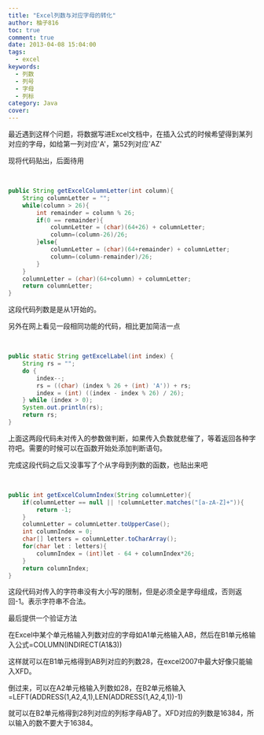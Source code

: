 ```yaml
---
title: "Excel列数与对应字母的转化"
author: 柚子816
toc: true
comment: true
date: 2013-04-08 15:04:00
tags: 
  - excel
keywords:
  - 列数
  - 列号
  - 字母
  - 列标
category: Java
cover: 
---
```


最近遇到这样个问题，将数据写进Excel文档中，在插入公式的时候希望得到某列对应的字母，如给第一列对应'A'，第52列对应'AZ'

现将代码贴出，后面待用


​    
```java
public String getExcelColumnLetter(int column){
    String columnLetter = "";
    while(column > 26){
        int remainder = column % 26;
        if(0 == remainder){
            columnLetter = (char)(64+26) + columnLetter;
            column=(column-26)/26;
        }else{
            columnLetter = (char)(64+remainder) + columnLetter;
            column=(column-remainder)/26;
        }
    }
    columnLetter = (char)(64+column) + columnLetter;
    return columnLetter;
}
```

这段代码列数是是从1开始的。

另外在网上看见一段相同功能的代码，相比更加简洁一点


​    
```java
public static String getExcelLabel(int index) {
    String rs = "";
    do {
        index--;
        rs = ((char) (index % 26 + (int) 'A')) + rs;
        index = (int) ((index - index % 26) / 26);
    } while (index > 0);
    System.out.println(rs);
    return rs;
}
```

上面这两段代码未对传入的参数做判断，如果传入负数就悲催了，等着返回各种字符吧。需要的时候可以在函数开始处添加判断语句。

完成这段代码之后又没事写了个从字母到列数的函数，也贴出来吧


​    
```java
public int getExcelColumnIndex(String columnLetter){
    if(columnLetter == null || !columnLetter.matches("[a-zA-Z]+")){
        return -1;
    }
    columnLetter = columnLetter.toUpperCase();
    int columnIndex = 0;
    char[] letters = columnLetter.toCharArray();
    for(char let : letters){
        columnIndex = (int)let - 64 + columnIndex*26;
    }
    return columnIndex;
}
```

这段代码对传入的字符串没有大小写的限制，但是必须全是字母组成，否则返回-1。表示字符串不合法。

最后提供一个验证方法

在Excel中某个单元格输入列数对应的字母如A1单元格输入AB，然后在B1单元格输入公式=COLUMN(INDIRECT(A1&3))

这样就可以在B1单元格得到AB列对应的列数28，在excel2007中最大好像只能输入XFD。

倒过来，可以在A2单元格输入列数如28，在B2单元格输入=LEFT(ADDRESS(1,A2,4,1),LEN(ADDRESS(1,A2,4,1))-1)

就可以在B2单元格得到28列对应的列标字母AB了。XFD对应的列数是16384，所以输入的数不要大于16384。

